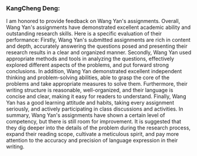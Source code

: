 ### KangCheng Deng:

I am honored to provide feedback on Wang Yan's assignments. Overall, Wang Yan's assignments have demonstrated excellent academic ability and outstanding research skills. Here is a specific evaluation of their performance:
Firstly, Wang Yan's submitted assignments are rich in content and depth, accurately answering the questions posed and presenting their research results in a clear and organized manner. Secondly, Wang Yan used appropriate methods and tools in analyzing the questions, effectively explored different aspects of the problems, and put forward strong conclusions. In addition, Wang Yan demonstrated excellent independent thinking and problem-solving abilities, able to grasp the core of the problems and take appropriate measures to solve them. Furthermore, their writing structure is reasonable, well-organized, and their language is concise and clear, making it easy for readers to understand. Finally, Wang Yan has a good learning attitude and habits, taking every assignment seriously, and actively participating in class discussions and activities.
In summary, Wang Yan's assignments have shown a certain level of competency, but there is still room for improvement. It is suggested that they dig deeper into the details of the problem during the research process, expand their reading scope, cultivate a meticulous spirit, and pay more attention to the accuracy and precision of language expression in their writing.
